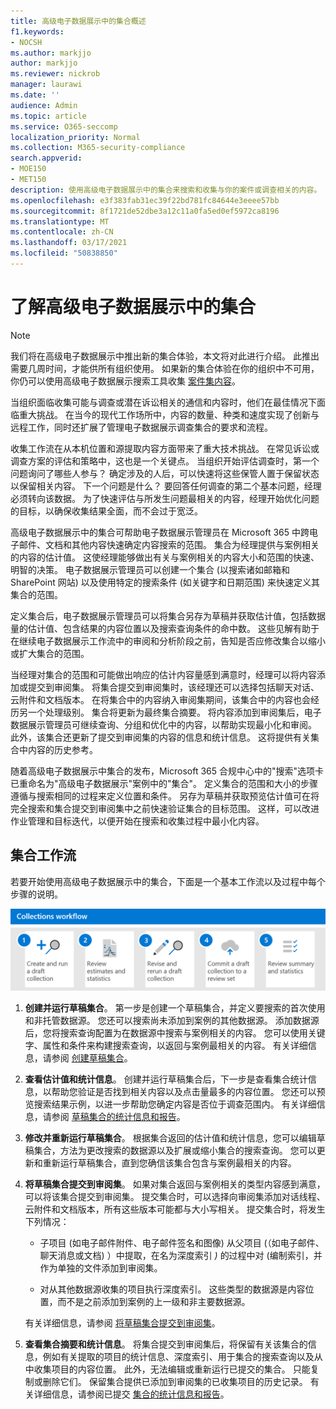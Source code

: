 ```yaml
---
title: 高级电子数据展示中的集合概述
f1.keywords:
- NOCSH
ms.author: markjjo
author: markjjo
ms.reviewer: nickrob
manager: laurawi
ms.date: ''
audience: Admin
ms.topic: article
ms.service: O365-seccomp
localization_priority: Normal
ms.collection: M365-security-compliance
search.appverid:
- MOE150
- MET150
description: 使用高级电子数据展示中的集合来搜索和收集与你的案件或调查相关的内容。
ms.openlocfilehash: e3f383fab31ec39f22bd781fc84644e3eeee57bb
ms.sourcegitcommit: 8f1721de52dbe3a12c11a0fa5ed0ef5972ca8196
ms.translationtype: MT
ms.contentlocale: zh-CN
ms.lasthandoff: 03/17/2021
ms.locfileid: "50838850"
---
```

# <a name="learn-about-collections-in-advanced-ediscovery"></a>了解高级电子数据展示中的集合

> [!NOTE]
> 我们将在高级电子数据展示中推出新的集合体验，本文将对此进行介绍。 此推出需要几周时间，才能供所有组织使用。 如果新的集合体验在你的组织中不可用，你仍可以使用高级电子数据展示搜索工具收集 [案件集内容](create-search-to-collect-data.md)。

当组织面临收集可能与调查或潜在诉讼相关的通信和内容时，他们在最佳情况下面临重大挑战。 在当今的现代工作场所中，内容的数量、种类和速度实现了创新与远程工作，同时还扩展了管理电子数据展示调查集合的要求和流程。

收集工作流在从本机位置和源提取内容方面带来了重大技术挑战。 在常见诉讼或调查方案的评估和策略中，这也是一个关键点。 当组织开始评估调查时，第一个问题询问了哪些人参与？ 确定涉及的人后，可以快速将这些保管人置于保留状态以保留相关内容。 下一个问题是什么？ 要回答任何调查的第二个基本问题，经理必须转向该数据。 为了快速评估与所发生问题最相关的内容，经理开始优化问题的目标，以确保收集结果全面，而不会过于宽泛。

高级电子数据展示中的集合可帮助电子数据展示管理员在 Microsoft 365 中跨电子邮件、文档和其他内容快速确定内容搜索的范围。 集合为经理提供与案例相关的内容的估计值。 这使经理能够做出有关与案例相关的内容大小和范围的快速、明智的决策。 电子数据展示管理员可以创建一个集合 (以搜索诸如邮箱和 SharePoint 网站) 以及使用特定的搜索条件 (如关键字和日期范围) 来快速定义其集合的范围。

定义集合后，电子数据展示管理员可以将集合另存为草稿并获取估计值，包括数据量的估计值、包含结果的内容位置以及搜索查询条件的命中数。 这些见解有助于在继续电子数据展示工作流中的审阅和分析阶段之前，告知是否应修改集合以缩小或扩大集合的范围。

当经理对集合的范围和可能做出响应的估计内容量感到满意时，经理可以将内容添加或提交到审阅集。  将集合提交到审阅集时，该经理还可以选择包括聊天对话、云附件和文档版本。 在将集合中的内容纳入审阅集期间，该集合中的内容也会经历另一个处理级别。 集合将更新为最终集合摘要。 将内容添加到审阅集后，电子数据展示管理员可继续查询、分组和优化中的内容，以帮助实现最小化和审阅。 此外，该集合还更新了提交到审阅集的内容的信息和统计信息。 这将提供有关集合中内容的历史参考。

随着高级电子数据展示中集合的发布，Microsoft 365 合规中心中的"搜索"选项卡已重命名为"高级电子数据展示"案例中的"集合"。  定义集合的范围和大小的步骤遵循与搜索相同的过程来定义位置和条件。 另存为草稿并获取预览估计值可在将完全搜索和集合提交到审阅集中之前快速验证集合的目标范围。 这样，可以改进作业管理和目标迭代，以便开始在搜索和收集过程中最小化内容。

## <a name="collections-workflow"></a>集合工作流

若要开始使用高级电子数据展示中的集合，下面是一个基本工作流以及过程中每个步骤的说明。

![高级电子数据展示中的集合工作流](../media/CollectionsWorkflow.png)

1. **创建并运行草稿集合**。 第一步是创建一个草稿集合，并定义要搜索的首次使用和非托管数据源。 您还可以搜索尚未添加到案例的其他数据源。 添加数据源后，您将搜索查询配置为在数据源中搜索与案例相关的内容。 您可以使用关键字、属性和条件来构建搜索查询，以返回与案例最相关的内容。 有关详细信息，请参阅 [创建草稿集合](create-draft-collection.md)。

2. **查看估计值和统计信息**。 创建并运行草稿集合后，下一步是查看集合统计信息，以帮助您验证是否找到相关内容以及点击量最多的内容位置。 您还可以预览搜索结果示例，以进一步帮助您确定内容是否位于调查范围内。 有关详细信息，请参阅 [草稿集合的统计信息和报告](collection-statistics-reports.md#statistics-and-reports-for-draft-collections)。

3. **修改并重新运行草稿集合**。 根据集合返回的估计值和统计信息，您可以编辑草稿集合，方法为更改搜索的数据源以及扩展或缩小集合的搜索查询。 您可以更新和重新运行草稿集合，直到您确信该集合包含与案例最相关的内容。

4. **将草稿集合提交到审阅集**。 如果对集合返回与案例相关的类型内容感到满意，可以将该集合提交到审阅集。 提交集合时，可以选择向审阅集添加对话线程、云附件和文档版本，所有这些版本可能都与大小写相关。 提交集合时，将发生下列情况：

   - 子项目 (如电子邮件附件、电子邮件签名和图像) 从父项目 (（如电子邮件、聊天消息或文档) ）中提取，在名为深度索引 *)* 的过程中对 (编制索引，并作为单独的文件添加到审阅集。

   - 对从其他数据源收集的项目执行深度索引。 这些类型的数据源是内容位置，而不是之前添加到案例的上一级和非主要数据源。

   有关详细信息，请参阅 [将草稿集合提交到审阅集](commit-draft-collection.md)。

5. **查看集合摘要和统计信息**。 将集合提交到审阅集后，将保留有关该集合的信息，例如有关提取的项目的统计信息、深度索引、用于集合的搜索查询以及从中收集项目的内容位置。 此外，无法编辑或重新运行已提交的集合。 只能复制或删除它们。 保留集合提供已添加到审阅集的已收集项目的历史记录。 有关详细信息，请参阅已提交 [集合的统计信息和报告](collection-statistics-reports.md#statistics-and-reports-for-committed-collections)。
